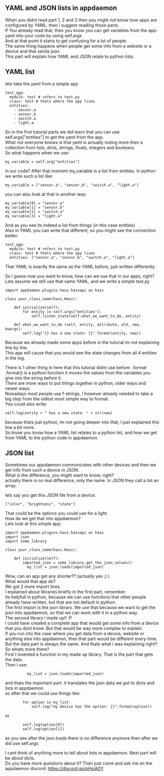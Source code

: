 ## YAML and JSON lists in appdaemon

When you didnt read part 1, 2 and 3 then you might not know how apps are configured by YAML. then i suggest reading those parts.  
If You already read that, then you know you can get variables from the app-yaml into your code by using self.args  
And at that point it starts to get confusing for a lot of people.  
The same thing happens when people get some info from a website or a device and that sends json.  
This part will explain how YAML and JSON relate to python lists.  

## YAML list 

lets take the yaml from a simple app

```
test_app:
  module: test # refers to test.py
  class: test # thats where the app lives
  entities:
    - sensor.a
    - sensor.b
    - switch.a
    - light.a
```

So in the first tutorial parts we did learn that you can use self.args["entities"] to get the yaml from the app.  
What not everyone knows is that yaml is actually noting more then a collection from lists, dicts, strings, floats, integers and booleans.  
So what happens when we use:
```
my_variable = self.arg["entities"]
```
in our code?
After that moment my_variable is a list from entities.
In python we write such a list like:

```
my_variable = ["sensor.a", "sensor.b", "switch.a", "light.a"]
```

you can also look at that in another way:

```
my_variable[0] = "sensor.a"
my_variable[1] = "sensor.b"
my_variable[2] = "switch.a"
my_variable[3] = "light.a"
```

And as you see its indeed a list from things (in this case entities)  
Also in YAML you can write that different, so you might see the connection better:

```
test_app:
  module: test # refers to test.py
  class: test # thats where the app lives
  entities: ["sensor.a", "sensor.b", "switch.a", "light.a"]
```

That YAML is exactly the same as the YAML before, just written differently.  

So i guess now you want to know, how can we use that in our apps, right?  
Lets assume we still use that same YAML, and we write a simple test.py  

```
import appdaemon.plugins.hass.hassapi as hass
 
class your_class_name(hass.Hass):
 
    def initialize(self): 
        for entity in self.args["entities"]:
            self.listen_state(self.what_we_want_to_do, entity)
	
    def what_we_want_to_do (self, entity, attribute, old, new, kwargs):
        self.log("{} has a new state: {}".format(entity, new))
```

Because we already made some apps before in the tutorial im not explaining line by line.  
This app will cause that you would see the state changes from all 4 entities in the log.  

There is 1 other thing in here that this tutorial didnt use before: .format  
.format() is a python function it moves the values from the variables you give into the string before it.  
There are more ways to put things together in python, older ways and newer ways.  
Nowadays most people use f-strings, I however already needed to take a big step from the oldest most simple way to format.  
You could also write:
```
self.log(entity + " has a new state: " + str(new)
```

because thats just python, im not going deeper into that, I just explained this line a bit more.  
So know you know how a YAML list relates to a python list, and how we get from YAML to the python code in appdaemon.  

## JSON list

Sometimes our appdaemon communicates with other devices and then we get info from such a device in JSON.  
What is the difference, you might want to know, right?  
actually there is no real difference, only the name. In JSON they call a list an array.  
  
lets say you get this JSON file from a device:  

```
["color", "brightness", "state"]
```

That could be the options you could use for a light.  
How do we get that into appdaemon?  
Lets look at this simple app:  

```
import appdaemon.plugins.hass.hassapi as hass
import json
import some_library

class your_class_name(hass.Hass):
 
    def initialize(self): 
        imported_json = some_library.get_the_json_values()
	      my_list = json.loads(imported_json)
```

Wow, can an app get any shorter?? (actually yes ;) )  
What would that app do?  
We got 2 more import lines.  
I explained about libraries briefly in the first part, remember.  
Its helpfull in python, because we can use functions that other people already have written, but that are not default in python.  
The first import is the json library. We use that because we want to get the json into appdaemon, so that we can work with it in a python way.  
The second library i made up!! :P   
I could have created a complete app that would get some info from a device that you dont know. But that would be way more complex to explain.  
If you run into the case where you get data from a device, website or anything else into appdaemon, then that part would be different every time.  
But the data part is always the same. And thats what i was explaining right?  
So whats more there?  
First I invented a function in my made up library. That is the part that gets the data.  
Then i use:  

```
	      my_list = json.loads(imported_json)
```

and thats the important part. it translates the json data we got to dicts and lists in appdaemon.  
so after that we could use things like:  

```
        for option in my_list:
            self.log("my device has the option: {}".format(option))
```

or

```
        self.log(option[0])
        self.log(option[1])
```

as you see after the json.loads there is no difference anymore then after we did use self.args  

I cant think of anything more to tell about lists in appdaemon. Next part will be about dicts.  
Do you have more questions about it? Then just come and ask me on the appdaemon discord: https://discord.gg/pHsjADY
